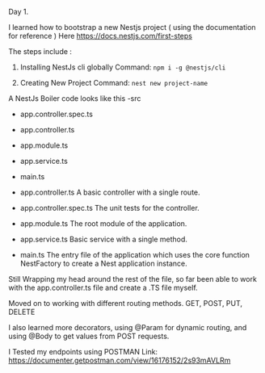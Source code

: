 Day 1.

I learned how to bootstrap a new Nestjs project ( using the documentation for reference )
Here https://docs.nestjs.com/first-steps

The steps include :

1. Installing NestJs cli globally
   Command: `npm i -g @nestjs/cli`

2. Creating New Project
   Command: `nest new project-name`

A NestJs Boiler code looks like this
-src

- app.controller.spec.ts
- app.controller.ts
- app.module.ts
- app.service.ts
- main.ts

- app.controller.ts
  A basic controller with a single route.

- app.controller.spec.ts
  The unit tests for the controller.

- app.module.ts
  The root module of the application.

- app.service.ts
  Basic service with a single method.

- main.ts
  The entry file of the application which uses the core function NestFactory to create a Nest application instance.

Still Wrapping my head around the rest of the file, so far been able to work with the app.controller.ts file and create a .TS file myself.

Moved on to working with different routing methods. GET, POST, PUT, DELETE

I also learned more decorators, using
@Param
for dynamic routing, and using @Body to get values from POST requests.

I Tested my endpoints using POSTMAN
Link: https://documenter.getpostman.com/view/16176152/2s93mAVLRm
